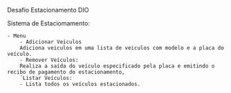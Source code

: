 
Desafio Estacionamento DIO

Sistema de Estaciomamento:

    - Menu
        - Adicionar Veiculos
        Adiciona veiculos em uma lista de veiculos com modelo e a placa do veículo.
        - Remover Veículos:
        Realiza a saída do veículo especificado pela placa e emitindo o recibo de pagamento do estacionamento,
        ´Listar Veículos:
        - Lista todos os veículos estacionados.


